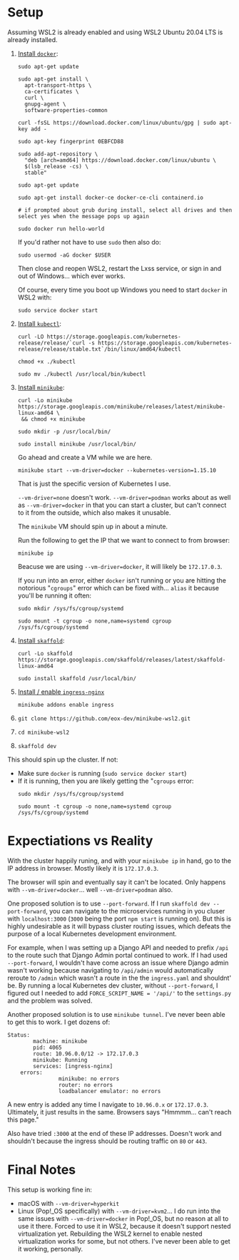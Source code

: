 # Setup

Assuming WSL2 is already enabled and using WSL2 Ubuntu 20.04 LTS is already installed.

1. [Install `docker`](https://docs.docker.com/engine/install/ubuntu/):
   ```
   sudo apt-get update

   sudo apt-get install \
     apt-transport-https \
     ca-certificates \
     curl \
     gnupg-agent \
     software-properties-common

   curl -fsSL https://download.docker.com/linux/ubuntu/gpg | sudo apt-key add -
    
   sudo apt-key fingerprint 0EBFCD88

   sudo add-apt-repository \
     "deb [arch=amd64] https://download.docker.com/linux/ubuntu \
     $(lsb_release -cs) \
     stable"

   sudo apt-get update

   sudo apt-get install docker-ce docker-ce-cli containerd.io

   # if prompted about grub during install, select all drives and then select yes when the message pops up again

   sudo docker run hello-world
   ```
   If you'd rather not have to use `sudo` then also do:
   ```
   sudo usermod -aG docker $USER
   ```
   Then close and reopen WSL2, restart the Lxss service, or sign in and out of Windows... which ever works. 
   
   Of course, every time you boot up Windows you need to start `docker` in WSL2 with:
   ```
   sudo service docker start
   ```

2. [Install `kubectl`](https://kubernetes.io/docs/tasks/tools/install-kubectl/):
    ```
    curl -LO https://storage.googleapis.com/kubernetes-release/release/`curl -s https://storage.googleapis.com/kubernetes-release/release/stable.txt`/bin/linux/amd64/kubectl

    chmod +x ./kubectl

    sudo mv ./kubectl /usr/local/bin/kubectl
    ```

3. [Install `minikube`](https://kubernetes.io/docs/tasks/tools/install-minikube/):
     ```
    curl -Lo minikube https://storage.googleapis.com/minikube/releases/latest/minikube-linux-amd64 \
      && chmod +x minikube

    sudo mkdir -p /usr/local/bin/

    sudo install minikube /usr/local/bin/
    ```
    Go ahead and create a VM while we are here. 
    ```
    minikube start --vm-driver=docker --kubernetes-version=1.15.10
    ```
    That is just the specific version of Kubernetes I use. 

    `--vm-driver=none` doesn't work. `--vm-driver=podman` works about as well as `--vm-driver=docker` in that you can start a cluster, but can't connect to it from the outside, which also makes it unusable.

    The `minikube` VM should spin up in about a minute. 
    
    Run the following to get the IP that we want to connect to from browser:
    ```
    minikube ip
    ```
    Beacuse we are using `--vm-driver=docker`, it will likely be `172.17.0.3`.

    If you run into an error, either `docker` isn't running or you are hitting the notorious "`cgroups`" error which can be fixed with... `alias` it because you'll be running it often:

    ```
    sudo mkdir /sys/fs/cgroup/systemd

    sudo mount -t cgroup -o none,name=systemd cgroup /sys/fs/cgroup/systemd
    ```

4. [Install `skaffold`](https://skaffold.dev/docs/install/):
    ```
    curl -Lo skaffold https://storage.googleapis.com/skaffold/releases/latest/skaffold-linux-amd64

    sudo install skaffold /usr/local/bin/
    ```

5. [Install / enable `ingress-nginx`](https://kubernetes.github.io/ingress-nginx/deploy/)
    ```    
    minikube addons enable ingress
    ```

6. `git clone https://github.com/eox-dev/minikube-wsl2.git`

7. `cd minikube-wsl2`

8. `skaffold dev`

This should spin up the cluster. If not:

- Make sure `docker` is running (`sudo service docker start`)
- If it is running, then you are likely getting the "`cgroups` error:
  ```
  sudo mkdir /sys/fs/cgroup/systemd

  sudo mount -t cgroup -o none,name=systemd cgroup /sys/fs/cgroup/systemd
  ```

# Expectiations vs Reality

With the cluster happily runing, and with your `minikube ip` in hand, go to the IP address in browser. Mostly likely it is `172.17.0.3`. 

The browser will spin and eventually say it can't be located. Only happens with `--vm-driver=docker`... well `--vm-driver=podman` also. 

One proposed solution is to use `--port-forward`. If I run `skaffold dev --port-forward`, you can navigate to the microservices running in you cluser with `localhost:3000` (`3000` being the port `npm start` is running on). But this is highly undesirable as it will bypass cluster routing issues, which defeats the purpose of a local Kubernetes development environment. 

For example, when I was setting up a Django API and needed to prefix `/api` to the route such that Django Admin portal continued to work. If I had used `--port-forward`, I wouldn't have come across an issue where Django admin wasn't working because navigating to `/api/admin` would automatically reroute to `/admin` which wasn't a route in the the `ingress.yaml` and shouldnt' be. By running a local Kubernetes dev cluster, without `--port-forward`, I figured out I needed to add `FORCE_SCRIPT_NAME = '/api/'` to the `settings.py` and the problem was solved.

Another proposed solution is to use `minikube tunnel`. I've never been able to get this to work. I get dozens of:

```
Status:
        machine: minikube
        pid: 4065
        route: 10.96.0.0/12 -> 172.17.0.3
        minikube: Running
        services: [ingress-nginx]
    errors: 
                minikube: no errors
                router: no errors
                loadbalancer emulator: no errors
```
A new entry is added any time I navigate to `10.96.0.x` or `172.17.0.3`. Ultimately, it just results in the same. Browsers says "Hmmmm... can't reach this page."

Also have tried `:3000` at the end of these IP addresses. Doesn't work and shouldn't because the ingress should be routing traffic on `80` or `443`.

# Final Notes

This setup is working fine in:

- macOS with `--vm-driver=hyperkit`
- Linux (Pop!_OS specifically) with `--vm-driver=kvm2`... I do run into the same issues with `--vm-driver=docker` in Pop!_OS, but no reason at all to use it there. Forced to use it in WSL2, because it doesn't support nested virtualization yet. Rebuilding the WSL2 kernel to enable nested virtualization works for some, but not others. I've never been able to get it working, personally.
